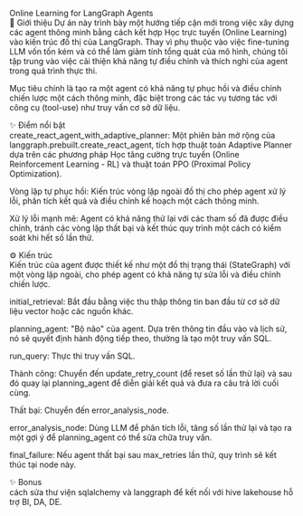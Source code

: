 Online Learning for LangGraph Agents  
📖 Giới thiệu
Dự án này trình bày một hướng tiếp cận mới trong việc xây dựng các agent thông minh bằng cách kết hợp Học trực tuyến (Online Learning) vào kiến trúc đồ thị của LangGraph. Thay vì phụ thuộc vào việc fine-tuning LLM vốn tốn kém và có thể làm giảm tính tổng quát của mô hình, chúng tôi tập trung vào việc cải thiện khả năng tự điều chỉnh và thích nghi của agent trong quá trình thực thi.  

Mục tiêu chính là tạo ra một agent có khả năng tự phục hồi và điều chỉnh chiến lược một cách thông minh, đặc biệt trong các tác vụ tương tác với công cụ (tool-use) như truy vấn cơ sở dữ liệu.  

✨ Điểm nổi bật  
create_react_agent_with_adaptive_planner: Một phiên bản mở rộng của langgraph.prebuilt.create_react_agent, tích hợp thuật toán Adaptive Planner dựa trên các phương pháp Học tăng cường trực tuyến (Online Reinforcement Learning - RL) và thuật toán PPO (Proximal Policy Optimization).  

Vòng lặp tự phục hồi: Kiến trúc vòng lặp ngoài đồ thị cho phép agent xử lý lỗi, phân tích kết quả và điều chỉnh kế hoạch một cách thông minh.  

Xử lý lỗi mạnh mẽ: Agent có khả năng thử lại với các tham số đã được điều chỉnh, tránh các vòng lặp thất bại và kết thúc quy trình một cách có kiểm soát khi hết số lần thử.  

⚙️ Kiến trúc  
Kiến trúc của agent được thiết kế như một đồ thị trạng thái (StateGraph) với một vòng lặp ngoài, cho phép agent có khả năng tự sửa lỗi và điều chỉnh chiến lược.  

initial_retrieval: Bắt đầu bằng việc thu thập thông tin ban đầu từ cơ sở dữ liệu vector hoặc các nguồn khác.  

planning_agent: "Bộ não" của agent. Dựa trên thông tin đầu vào và lịch sử, nó sẽ quyết định hành động tiếp theo, thường là tạo một truy vấn SQL.  

run_query: Thực thi truy vấn SQL.  

Thành công: Chuyển đến update_retry_count (để reset số lần thử lại) và sau đó quay lại planning_agent để diễn giải kết quả và đưa ra câu trả lời cuối cùng.  

Thất bại: Chuyển đến error_analysis_node.  

error_analysis_node: Dùng LLM để phân tích lỗi, tăng số lần thử lại và tạo ra một gợi ý để planning_agent có thể sửa chữa truy vấn.  

final_failure: Nếu agent thất bại sau max_retries lần thử, quy trình sẽ kết thúc tại node này.  

✨ Bonus  
cách sửa thư viện sqlalchemy và langgraph để kết nối với hive  lakehouse hỗ trợ BI, DA, DE.
